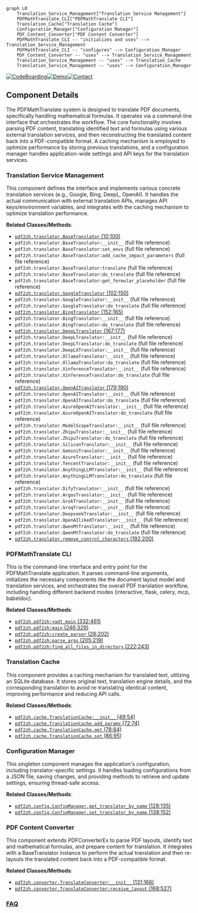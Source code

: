 ```mermaid
graph LR
    Translation_Service_Management["Translation Service Management"]
    PDFMathTranslate_CLI["PDFMathTranslate CLI"]
    Translation_Cache["Translation Cache"]
    Configuration_Manager["Configuration Manager"]
    PDF_Content_Converter["PDF Content Converter"]
    PDFMathTranslate_CLI -- "initializes and uses" --> Translation_Service_Management
    PDFMathTranslate_CLI -- "configures" --> Configuration_Manager
    PDF_Content_Converter -- "uses" --> Translation_Service_Management
    Translation_Service_Management -- "uses" --> Translation_Cache
    Translation_Service_Management -- "uses" --> Configuration_Manager
```
[![CodeBoarding](https://img.shields.io/badge/Generated%20by-CodeBoarding-9cf?style=flat-square)](https://github.com/CodeBoarding/GeneratedOnBoardings)[![Demo](https://img.shields.io/badge/Try%20our-Demo-blue?style=flat-square)](https://www.codeboarding.org/demo)[![Contact](https://img.shields.io/badge/Contact%20us%20-%20contact@codeboarding.org-lightgrey?style=flat-square)](mailto:contact@codeboarding.org)

## Component Details

The PDFMathTranslate system is designed to translate PDF documents, specifically handling mathematical formulas. It operates via a command-line interface that orchestrates the workflow. The core functionality involves parsing PDF content, translating identified text and formulas using various external translation services, and then reconstructing the translated content back into a PDF-compatible format. A caching mechanism is employed to optimize performance by storing previous translations, and a configuration manager handles application-wide settings and API keys for the translation services.

### Translation Service Management
This component defines the interface and implements various concrete translation services (e.g., Google, Bing, DeepL, OpenAI). It handles the actual communication with external translation APIs, manages API keys/environment variables, and integrates with the caching mechanism to optimize translation performance.


**Related Classes/Methods**:

- <a href="https://github.com/Byaidu/PDFMathTranslate/blob/master/pdf2zh/translator.py#L10-L100" target="_blank" rel="noopener noreferrer">`pdf2zh.translator.BaseTranslator` (10:100)</a>
- `pdf2zh.translator.BaseTranslator:__init__` (full file reference)
- `pdf2zh.translator.BaseTranslator:set_envs` (full file reference)
- `pdf2zh.translator.BaseTranslator:add_cache_impact_parameters` (full file reference)
- `pdf2zh.translator.BaseTranslator:translate` (full file reference)
- `pdf2zh.translator.BaseTranslator:do_translate` (full file reference)
- `pdf2zh.translator.BaseTranslator:get_formular_placeholder` (full file reference)
- <a href="https://github.com/Byaidu/PDFMathTranslate/blob/master/pdf2zh/translator.py#L102-L150" target="_blank" rel="noopener noreferrer">`pdf2zh.translator.GoogleTranslator` (102:150)</a>
- `pdf2zh.translator.GoogleTranslator:__init__` (full file reference)
- `pdf2zh.translator.GoogleTranslator:do_translate` (full file reference)
- <a href="https://github.com/Byaidu/PDFMathTranslate/blob/master/pdf2zh/translator.py#L152-L165" target="_blank" rel="noopener noreferrer">`pdf2zh.translator.BingTranslator` (152:165)</a>
- `pdf2zh.translator.BingTranslator:__init__` (full file reference)
- `pdf2zh.translator.BingTranslator:do_translate` (full file reference)
- <a href="https://github.com/Byaidu/PDFMathTranslate/blob/master/pdf2zh/translator.py#L167-L177" target="_blank" rel="noopener noreferrer">`pdf2zh.translator.DeepLTranslator` (167:177)</a>
- `pdf2zh.translator.DeepLTranslator:__init__` (full file reference)
- `pdf2zh.translator.DeepLTranslator:do_translate` (full file reference)
- `pdf2zh.translator.DeepLXTranslator:__init__` (full file reference)
- `pdf2zh.translator.OllamaTranslator:__init__` (full file reference)
- `pdf2zh.translator.OllamaTranslator:do_translate` (full file reference)
- `pdf2zh.translator.XinferenceTranslator:__init__` (full file reference)
- `pdf2zh.translator.XinferenceTranslator:do_translate` (full file reference)
- <a href="https://github.com/Byaidu/PDFMathTranslate/blob/master/pdf2zh/translator.py#L179-L190" target="_blank" rel="noopener noreferrer">`pdf2zh.translator.OpenAITranslator` (179:190)</a>
- `pdf2zh.translator.OpenAITranslator:__init__` (full file reference)
- `pdf2zh.translator.OpenAITranslator:do_translate` (full file reference)
- `pdf2zh.translator.AzureOpenAITranslator:__init__` (full file reference)
- `pdf2zh.translator.AzureOpenAITranslator:do_translate` (full file reference)
- `pdf2zh.translator.ModelScopeTranslator:__init__` (full file reference)
- `pdf2zh.translator.ZhipuTranslator:__init__` (full file reference)
- `pdf2zh.translator.ZhipuTranslator:do_translate` (full file reference)
- `pdf2zh.translator.SiliconTranslator:__init__` (full file reference)
- `pdf2zh.translator.GeminiTranslator:__init__` (full file reference)
- `pdf2zh.translator.AzureTranslator:__init__` (full file reference)
- `pdf2zh.translator.TencentTranslator:__init__` (full file reference)
- `pdf2zh.translator.AnythingLLMTranslator:__init__` (full file reference)
- `pdf2zh.translator.AnythingLLMTranslator:do_translate` (full file reference)
- `pdf2zh.translator.DifyTranslator:__init__` (full file reference)
- `pdf2zh.translator.ArgosTranslator:__init__` (full file reference)
- `pdf2zh.translator.GrokTranslator:__init__` (full file reference)
- `pdf2zh.translator.GroqTranslator:__init__` (full file reference)
- `pdf2zh.translator.DeepseekTranslator:__init__` (full file reference)
- `pdf2zh.translator.OpenAIlikedTranslator:__init__` (full file reference)
- `pdf2zh.translator.QwenMtTranslator:__init__` (full file reference)
- `pdf2zh.translator.QwenMtTranslator:do_translate` (full file reference)
- <a href="https://github.com/Byaidu/PDFMathTranslate/blob/master/pdf2zh/translator.py#L192-L200" target="_blank" rel="noopener noreferrer">`pdf2zh.translator.remove_control_characters` (192:200)</a>


### PDFMathTranslate CLI
This is the command-line interface and entry point for the PDFMathTranslate application. It parses command-line arguments, initializes the necessary components like the document layout model and translation services, and orchestrates the overall PDF translation workflow, including handling different backend modes (interactive, flask, celery, mcp, babeldoc).


**Related Classes/Methods**:

- <a href="https://github.com/Byaidu/PDFMathTranslate/blob/master/pdf2zh/pdf2zh.py#L332-L461" target="_blank" rel="noopener noreferrer">`pdf2zh.pdf2zh:yadt_main` (332:461)</a>
- <a href="https://github.com/Byaidu/PDFMathTranslate/blob/master/pdf2zh/pdf2zh.py#L246-L329" target="_blank" rel="noopener noreferrer">`pdf2zh.pdf2zh:main` (246:329)</a>
- <a href="https://github.com/Byaidu/PDFMathTranslate/blob/master/pdf2zh/pdf2zh.py#L28-L202" target="_blank" rel="noopener noreferrer">`pdf2zh.pdf2zh:create_parser` (28:202)</a>
- <a href="https://github.com/Byaidu/PDFMathTranslate/blob/master/pdf2zh/pdf2zh.py#L205-L219" target="_blank" rel="noopener noreferrer">`pdf2zh.pdf2zh:parse_args` (205:219)</a>
- <a href="https://github.com/Byaidu/PDFMathTranslate/blob/master/pdf2zh/pdf2zh.py#L222-L243" target="_blank" rel="noopener noreferrer">`pdf2zh.pdf2zh:find_all_files_in_directory` (222:243)</a>


### Translation Cache
This component provides a caching mechanism for translated text, utilizing an SQLite database. It stores original text, translation engine details, and the corresponding translation to avoid re-translating identical content, improving performance and reducing API calls.


**Related Classes/Methods**:

- <a href="https://github.com/Byaidu/PDFMathTranslate/blob/master/pdf2zh/cache.py#L49-L54" target="_blank" rel="noopener noreferrer">`pdf2zh.cache.TranslationCache:__init__` (49:54)</a>
- <a href="https://github.com/Byaidu/PDFMathTranslate/blob/master/pdf2zh/cache.py#L72-L74" target="_blank" rel="noopener noreferrer">`pdf2zh.cache.TranslationCache.add_params` (72:74)</a>
- <a href="https://github.com/Byaidu/PDFMathTranslate/blob/master/pdf2zh/cache.py#L78-L84" target="_blank" rel="noopener noreferrer">`pdf2zh.cache.TranslationCache.get` (78:84)</a>
- <a href="https://github.com/Byaidu/PDFMathTranslate/blob/master/pdf2zh/cache.py#L86-L95" target="_blank" rel="noopener noreferrer">`pdf2zh.cache.TranslationCache.set` (86:95)</a>


### Configuration Manager
This singleton component manages the application's configuration, including translator-specific settings. It handles loading configurations from a JSON file, saving changes, and providing methods to retrieve and update settings, ensuring thread-safe access.


**Related Classes/Methods**:

- <a href="https://github.com/Byaidu/PDFMathTranslate/blob/master/pdf2zh/config.py#L128-L135" target="_blank" rel="noopener noreferrer">`pdf2zh.config.ConfigManager.get_translator_by_name` (128:135)</a>
- <a href="https://github.com/Byaidu/PDFMathTranslate/blob/master/pdf2zh/config.py#L138-L152" target="_blank" rel="noopener noreferrer">`pdf2zh.config.ConfigManager.set_translator_by_name` (138:152)</a>


### PDF Content Converter
This component extends PDFConverterEx to parse PDF layouts, identify text and mathematical formulas, and prepare content for translation. It integrates with a BaseTranslator instance to perform the actual translation and then re-layouts the translated content back into a PDF-compatible format.


**Related Classes/Methods**:

- <a href="https://github.com/Byaidu/PDFMathTranslate/blob/master/pdf2zh/converter.py#L131-L166" target="_blank" rel="noopener noreferrer">`pdf2zh.converter.TranslateConverter:__init__` (131:166)</a>
- <a href="https://github.com/Byaidu/PDFMathTranslate/blob/master/pdf2zh/converter.py#L168-L527" target="_blank" rel="noopener noreferrer">`pdf2zh.converter.TranslateConverter:receive_layout` (168:527)</a>




### [FAQ](https://github.com/CodeBoarding/GeneratedOnBoardings/tree/main?tab=readme-ov-file#faq)